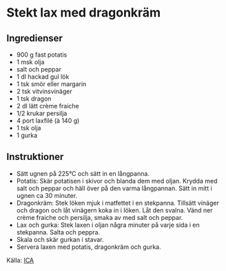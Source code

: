 # Stekt lax med dragonkräm

## Ingredienser

* 900 g fast potatis
* 1 msk olja
* salt och peppar
* 1 dl hackad gul lök
* 1 tsk smör eller margarin
* 2 tsk vitvinsvinäger
* 1 tsk dragon
* 2 dl lätt crème fraiche
* 1/2 krukar persilja
* 4 port laxfilé (à 140 g)
* 1 tsk olja
* 1 gurka

## Instruktioner

* Sätt ugnen på 225°C och sätt in en långpanna.
* Potatis: Skär potatisen i skivor och blanda dem med oljan. Krydda med salt och peppar och häll över på den varma långpannan. Sätt in mitt i ugnen ca 30 minuter.
* Dragonkräm: Stek löken mjuk i matfettet i en stekpanna. Tillsätt vinäger och dragon och låt vinägern koka in i löken. Låt den svalna. Vänd ner crème fraiche och persilja, smaka av med salt och peppar.
* Lax och gurka: Stek laxen i oljan några minuter på varje sida i en stekpanna. Salta och peppra.
* Skala och skär gurkan i stavar.
* Servera laxen med potatis, dragonkräm och gurka.

 Källa: [ICA](https://www.ica.se/recept/stekt-lax-med-dragonkram-718500/)